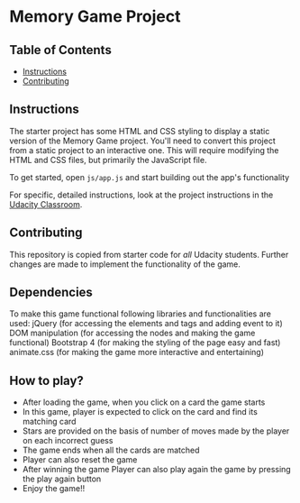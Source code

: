 # Memory Game Project

## Table of Contents

* [Instructions](#instructions)
* [Contributing](#contributing)

## Instructions

The starter project has some HTML and CSS styling to display a static version of the Memory Game project. You'll need to convert this project from a static project to an interactive one. This will require modifying the HTML and CSS files, but primarily the JavaScript file.

To get started, open `js/app.js` and start building out the app's functionality

For specific, detailed instructions, look at the project instructions in the [Udacity Classroom](https://classroom.udacity.com/me).

## Contributing

This repository is copied from starter code for _all_ Udacity students. Further changes are made to implement the functionality of the game.

## Dependencies

To make this game functional following libraries and functionalities are used:
jQuery  (for accessing the elements and tags and adding event to it)
DOM manipulation (for accessing the nodes and making the game functional)
Bootstrap 4 (for making the styling of the page easy and fast)
animate.css (for making the game more interactive and entertaining)

## How to play?

- After loading the game, when you click on a card the game starts
- In this game, player is expected to click on the card and find its matching card
- Stars are provided on the basis of number of moves made by the player on each incorrect guess
- The game ends when all the cards are matched
- Player can also reset the game
- After winning the game Player can also play again the game by pressing the play again button
- Enjoy the game!!